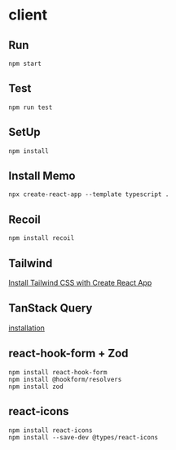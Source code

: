 # client

## Run

```
npm start
```

## Test

```
npm run test
```

## SetUp

```
npm install
```

## Install Memo

```
npx create-react-app --template typescript .
```

## Recoil

```
npm install recoil
```

## Tailwind

[Install Tailwind CSS with Create React App](https://tailwindcss.com/docs/guides/create-react-app)

## TanStack Query

[installation](https://tanstack.com/query/v4/docs/installation)

## react-hook-form + Zod

```
npm install react-hook-form
npm install @hookform/resolvers
npm install zod
```

## react-icons

```
npm install react-icons
npm install --save-dev @types/react-icons
```
